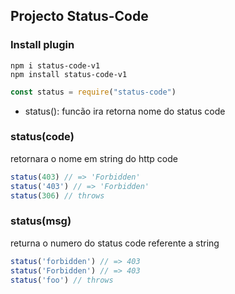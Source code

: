 ## Projecto Status-Code 

### Install plugin
```
npm i status-code-v1
npm install status-code-v1
```

```js
const status = require("status-code")

```
- status(): funcão ira retorna nome do status code

### status(code) 
retornara o nome em string do http code
```js
status(403) // => 'Forbidden'
status('403') // => 'Forbidden'
status(306) // throws
```
### status(msg)
returna o numero do status code referente a string

```js
status('forbidden') // => 403
status('Forbidden') // => 403
status('foo') // throws
```
